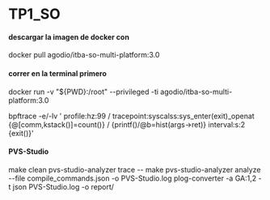 # TP1_SO

#### descargar la imagen de docker con 

docker pull agodio/itba-so-multi-platform:3.0

#### correr en la terminal primero

docker run -v "${PWD}:/root" --privileged -ti agodio/itba-so-multi-platform:3.0

bpftrace -e/-lv ' profile:hz:99 / tracepoint:syscalss:sys_enter(exit)_openat {@[comm,kstack()]=count()} / {printf()/@b=hist(args->ret)} interval:s:2 {exit()}'

#### PVS-Studio
make clean
pvs-studio-analyzer trace -- make
pvs-studio-analyzer analyze --file compile_commands.json -o PVS-Studio.log
plog-converter -a GA:1,2 -t json PVS-Studio.log -o report/
